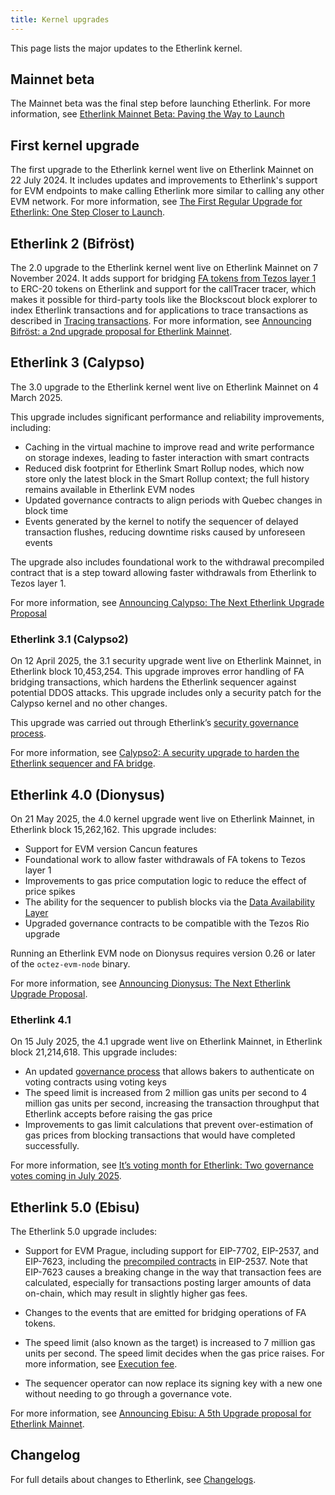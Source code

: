 ```yaml
---
title: Kernel upgrades
---
```


This page lists the major updates to the Etherlink kernel.

## Mainnet beta

The Mainnet beta was the final step before launching Etherlink.
For more information, see [Etherlink Mainnet Beta: Paving the Way to Launch](https://medium.com/etherlink/etherlink-mainnet-beta-paving-the-way-to-launch-14606e29cc8b)

## First kernel upgrade

The first upgrade to the Etherlink kernel went live on Etherlink Mainnet on 22 July 2024.
It includes updates and improvements to Etherlink's support for EVM endpoints to make calling Etherlink more similar to calling any other EVM network.
For more information, see [The First Regular Upgrade for Etherlink: One Step Closer to Launch](https://medium.com/etherlink/the-first-regular-upgrade-for-etherlink-one-step-closer-to-launch-6176b2136eaf).

## Etherlink 2 (Bifröst)

The 2.0 upgrade to the Etherlink kernel went live on Etherlink Mainnet on 7 November 2024.
It adds support for bridging [FA tokens from Tezos layer 1](https://docs.tezos.com/architecture/tokens#token-standards) to ERC-20 tokens on Etherlink and support for the callTracer tracer, which makes it possible for third-party tools like the Blockscout block explorer to index Etherlink transactions and for applications to trace transactions as described in [Tracing transactions](/building-on-etherlink/transactions#tracing-transactions).
For more information, see [Announcing Bifröst: a 2nd upgrade proposal for Etherlink Mainnet](https://medium.com/@etherlink/announcing-bifr%C3%B6st-a-2nd-upgrade-proposal-for-etherlink-mainnet-ef1a7cf9715f).

## Etherlink 3 (Calypso)

The 3.0 upgrade to the Etherlink kernel went live on Etherlink Mainnet on 4 March 2025.

This upgrade includes significant performance and reliability improvements, including:

- Caching in the virtual machine to improve read and write performance on storage indexes, leading to faster interaction with smart contracts
- Reduced disk footprint for Etherlink Smart Rollup nodes, which now store only the latest block in the Smart Rollup context; the full history remains available in Etherlink EVM nodes
- Updated governance contracts to align periods with Quebec changes in block time
- Events generated by the kernel to notify the sequencer of delayed transaction flushes, reducing downtime risks caused by unforeseen events

The upgrade also includes foundational work to the withdrawal precompiled contract that is a step toward allowing faster withdrawals from Etherlink to Tezos layer 1.

For more information, see [Announcing Calypso: The Next Etherlink Upgrade Proposal](https://medium.com/@etherlink/announcing-calypso-the-next-etherlink-upgrade-proposal-dbe92c576da9)

### Etherlink 3.1 (Calypso2)

On 12 April 2025, the 3.1 security upgrade went live on Etherlink Mainnet, in Etherlink block 10,453,254.
This upgrade improves error handling of FA bridging transactions, which hardens the Etherlink sequencer against potential DDOS attacks.
This upgrade includes only a security patch for the Calypso kernel and no other changes.

This upgrade was carried out through Etherlink’s [security governance process](https://docs.etherlink.com/governance/how-is-etherlink-governed#security-governance).

For more information, see [Calypso2: A security upgrade to harden the Etherlink sequencer and FA bridge](https://research-development.nomadic-labs.com/etherlink-calypso2-upgrade.html).

## Etherlink 4.0 (Dionysus)

On 21 May 2025, the 4.0 kernel upgrade went live on Etherlink Mainnet, in Etherlink block 15,262,162.
This upgrade includes:

- Support for EVM version Cancun features
- Foundational work to allow faster withdrawals of FA tokens to Tezos layer 1
- Improvements to gas price computation logic to reduce the effect of price spikes
- The ability for the sequencer to publish blocks via the [Data Availability Layer](https://docs.tezos.com/architecture/data-availability-layer)
- Upgraded governance contracts to be compatible with the Tezos Rio upgrade

Running an Etherlink EVM node on Dionysus requires version 0.26 or later of the `octez-evm-node` binary.

For more information, see [Announcing Dionysus: The Next Etherlink Upgrade Proposal](https://medium.com/p/announcing-dionysus-the-next-etherlink-upgrade-proposal-4601c6920709).

### Etherlink 4.1

On 15 July 2025, the 4.1 upgrade went live on Etherlink Mainnet, in Etherlink block 21,214,618.
This upgrade includes:

- An updated [governance process](/governance/how-is-etherlink-governed) that allows bakers to authenticate on voting contracts using voting keys
- The speed limit is increased from 2 million gas units per second to 4 million gas units per second, increasing the transaction throughput that Etherlink accepts before raising the gas price
- Improvements to gas limit calculations that prevent over-estimation of gas prices from blocking transactions that would have completed successfully.

For more information, see [It’s voting month for Etherlink: Two governance votes coming in July 2025](https://medium.com/@etherlink/its-voting-month-for-etherlink-two-governance-votes-coming-in-july-2025-301ae7bcd29f).

## Etherlink 5.0 (Ebisu)

The Etherlink 5.0 upgrade includes:

- Support for EVM Prague, including support for EIP-7702, EIP-2537, and EIP-7623, including the [precompiled contracts](/get-started/network-information) in EIP-2537.
Note that EIP-7623 causes a breaking change in the way that transaction fees are calculated, especially for transactions posting larger amounts of data on-chain, which may result in slightly higher gas fees.

- Changes to the events that are emitted for bridging operations of FA tokens.

- The speed limit (also known as the target) is increased to 7 million gas units per second.
The speed limit decides when the gas price raises.
For more information, see [Execution fee](/network/fees#execution-fee).

- The sequencer operator can now replace its signing key with a new one without needing to go through a governance vote.

For more information, see [Announcing Ebisu: A 5th Upgrade proposal for Etherlink Mainnet](https://medium.com/@etherlink/announcing-ebisu-a-5th-upgrade-proposal-for-etherlink-mainnet-4dfdd1c8819e).

## Changelog

For full details about changes to Etherlink, see [Changelogs](/progress/changelogs).
